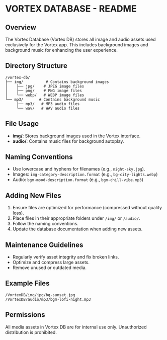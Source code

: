 # VORTEX DATABASE - README

## Overview
The Vortex Database (Vortex DB) stores all image and audio assets used exclusively for the Vortex app. This includes background images and background music for enhancing the user experience.

## Directory Structure
```
/vortex-db/
├── img/          # Contains background images
│    ├── jpg/    # JPEG image files
│    ├── png/    # PNG image files
│    └── webp/   # WEBP image files
└── mp3/       # Contains background music
     ├── mp3/   # MP3 audio files
     └── wav/   # WAV audio files
```

## File Usage
- **img/**: Stores background images used in the Vortex interface.
- **audio/**: Contains music files for background autoplay.

## Naming Conventions
- Use lowercase and hyphens for filenames (e.g., `night-sky.jpg`).
- Images: `img-category-description.format` (e.g., `bg-city-lights.webp`)
- Audio: `bgm-mood-description.format` (e.g., `bgm-chill-vibe.mp3`)

## Adding New Files
1. Ensure files are optimized for performance (compressed without quality loss).
2. Place files in their appropriate folders under `/img/` or `/audio/`.
3. Follow the naming conventions.
4. Update the database documentation when adding new assets.

## Maintenance Guidelines
- Regularly verify asset integrity and fix broken links.
- Optimize and compress large assets.
- Remove unused or outdated media.

## Example Files
```
/VortexDB/img/jpg/bg-sunset.jpg
/VortexDB/audio/mp3/bgm-lofi-night.mp3
```

## Permissions
All media assets in Vortex DB are for internal use only. Unauthorized distribution is prohibited.


